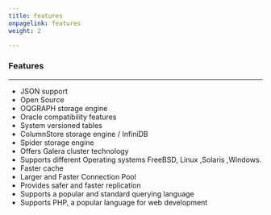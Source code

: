 ```yaml
---
title: Features
onpagelink: features
weight: 2

---
```


### **Features**
--------

- JSON support
- Open Source
- OQGRAPH storage engine
- Oracle compatibility features
- System versioned tables
- ColumnStore storage engine / InfiniDB
- Spider storage engine
- Offers Galera cluster technology
- Supports different Operating systems FreeBSD, Linux ,Solaris ,Windows.
- Faster cache
- Larger and Faster Connection Pool
- Provides safer and faster replication
- Supports a popular and standard querying language
- Supports PHP, a popular language for web development
 
